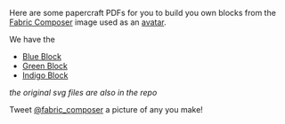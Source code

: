 Here are some papercraft PDFs for you to build you own blocks from the [Fabric Composer](https://fabric-composer.github.io/) image used as an [avatar](http://0.gravatar.com/avatar/fedb8d07a58ea967cf2e749c5b7ebcf0).

We have the

 - [Blue Block](https://github.com/mbwhite/documents/blob/master/Fabric-Composer/papercraft/blue-block.pdf)
 - [Green Block](https://github.com/mbwhite/documents/blob/master/Fabric-Composer/papercraft/green-block.pdf)
 - [Indigo Block](https://github.com/mbwhite/documents/blob/master/Fabric-Composer/papercraft/indigo-block.pdf)
 
 _the original svg files are also in the repo_
 
 Tweet [@fabric_composer](https://twitter.com/fabric_composer) a picture of any you make!
